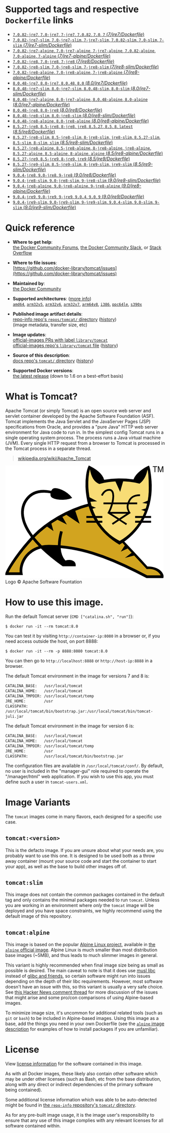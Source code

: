 <!--

********************************************************************************

WARNING:

    DO NOT EDIT "tomcat/README.md"

    IT IS AUTO-GENERATED

    (from the other files in "tomcat/" combined with a set of templates)

********************************************************************************

-->

# Supported tags and respective `Dockerfile` links

-	[`7.0.82-jre7`, `7.0-jre7`, `7-jre7`, `7.0.82`, `7.0`, `7` (*7/jre7/Dockerfile*)](https://github.com/docker-library/tomcat/blob/5d317a0a21e6c927e415dfc8dd452619ea4b4643/7/jre7/Dockerfile)
-	[`7.0.82-jre7-slim`, `7.0-jre7-slim`, `7-jre7-slim`, `7.0.82-slim`, `7.0-slim`, `7-slim` (*7/jre7-slim/Dockerfile*)](https://github.com/docker-library/tomcat/blob/5d317a0a21e6c927e415dfc8dd452619ea4b4643/7/jre7-slim/Dockerfile)
-	[`7.0.82-jre7-alpine`, `7.0-jre7-alpine`, `7-jre7-alpine`, `7.0.82-alpine`, `7.0-alpine`, `7-alpine` (*7/jre7-alpine/Dockerfile*)](https://github.com/docker-library/tomcat/blob/5d317a0a21e6c927e415dfc8dd452619ea4b4643/7/jre7-alpine/Dockerfile)
-	[`7.0.82-jre8`, `7.0-jre8`, `7-jre8` (*7/jre8/Dockerfile*)](https://github.com/docker-library/tomcat/blob/5d317a0a21e6c927e415dfc8dd452619ea4b4643/7/jre8/Dockerfile)
-	[`7.0.82-jre8-slim`, `7.0-jre8-slim`, `7-jre8-slim` (*7/jre8-slim/Dockerfile*)](https://github.com/docker-library/tomcat/blob/5d317a0a21e6c927e415dfc8dd452619ea4b4643/7/jre8-slim/Dockerfile)
-	[`7.0.82-jre8-alpine`, `7.0-jre8-alpine`, `7-jre8-alpine` (*7/jre8-alpine/Dockerfile*)](https://github.com/docker-library/tomcat/blob/5d317a0a21e6c927e415dfc8dd452619ea4b4643/7/jre8-alpine/Dockerfile)
-	[`8.0.48-jre7`, `8.0-jre7`, `8.0.48`, `8.0` (*8.0/jre7/Dockerfile*)](https://github.com/docker-library/tomcat/blob/5d317a0a21e6c927e415dfc8dd452619ea4b4643/8.0/jre7/Dockerfile)
-	[`8.0.48-jre7-slim`, `8.0-jre7-slim`, `8.0.48-slim`, `8.0-slim` (*8.0/jre7-slim/Dockerfile*)](https://github.com/docker-library/tomcat/blob/5d317a0a21e6c927e415dfc8dd452619ea4b4643/8.0/jre7-slim/Dockerfile)
-	[`8.0.48-jre7-alpine`, `8.0-jre7-alpine`, `8.0.48-alpine`, `8.0-alpine` (*8.0/jre7-alpine/Dockerfile*)](https://github.com/docker-library/tomcat/blob/5d317a0a21e6c927e415dfc8dd452619ea4b4643/8.0/jre7-alpine/Dockerfile)
-	[`8.0.48-jre8`, `8.0-jre8` (*8.0/jre8/Dockerfile*)](https://github.com/docker-library/tomcat/blob/5d317a0a21e6c927e415dfc8dd452619ea4b4643/8.0/jre8/Dockerfile)
-	[`8.0.48-jre8-slim`, `8.0-jre8-slim` (*8.0/jre8-slim/Dockerfile*)](https://github.com/docker-library/tomcat/blob/5d317a0a21e6c927e415dfc8dd452619ea4b4643/8.0/jre8-slim/Dockerfile)
-	[`8.0.48-jre8-alpine`, `8.0-jre8-alpine` (*8.0/jre8-alpine/Dockerfile*)](https://github.com/docker-library/tomcat/blob/5d317a0a21e6c927e415dfc8dd452619ea4b4643/8.0/jre8-alpine/Dockerfile)
-	[`8.5.27-jre8`, `8.5-jre8`, `8-jre8`, `jre8`, `8.5.27`, `8.5`, `8`, `latest` (*8.5/jre8/Dockerfile*)](https://github.com/docker-library/tomcat/blob/4c5a1adc5cf5e5bd13daa921909e9ab5ac60d030/8.5/jre8/Dockerfile)
-	[`8.5.27-jre8-slim`, `8.5-jre8-slim`, `8-jre8-slim`, `jre8-slim`, `8.5.27-slim`, `8.5-slim`, `8-slim`, `slim` (*8.5/jre8-slim/Dockerfile*)](https://github.com/docker-library/tomcat/blob/4c5a1adc5cf5e5bd13daa921909e9ab5ac60d030/8.5/jre8-slim/Dockerfile)
-	[`8.5.27-jre8-alpine`, `8.5-jre8-alpine`, `8-jre8-alpine`, `jre8-alpine`, `8.5.27-alpine`, `8.5-alpine`, `8-alpine`, `alpine` (*8.5/jre8-alpine/Dockerfile*)](https://github.com/docker-library/tomcat/blob/bd0e24fdb2c21cccb32d9ee821e0c96cf8b2f393/8.5/jre8-alpine/Dockerfile)
-	[`8.5.27-jre9`, `8.5-jre9`, `8-jre9`, `jre9` (*8.5/jre9/Dockerfile*)](https://github.com/docker-library/tomcat/blob/4c5a1adc5cf5e5bd13daa921909e9ab5ac60d030/8.5/jre9/Dockerfile)
-	[`8.5.27-jre9-slim`, `8.5-jre9-slim`, `8-jre9-slim`, `jre9-slim` (*8.5/jre9-slim/Dockerfile*)](https://github.com/docker-library/tomcat/blob/4c5a1adc5cf5e5bd13daa921909e9ab5ac60d030/8.5/jre9-slim/Dockerfile)
-	[`9.0.4-jre8`, `9.0-jre8`, `9-jre8` (*9.0/jre8/Dockerfile*)](https://github.com/docker-library/tomcat/blob/24572bb5195a1ca604cf56109321bf88da8c2805/9.0/jre8/Dockerfile)
-	[`9.0.4-jre8-slim`, `9.0-jre8-slim`, `9-jre8-slim` (*9.0/jre8-slim/Dockerfile*)](https://github.com/docker-library/tomcat/blob/24572bb5195a1ca604cf56109321bf88da8c2805/9.0/jre8-slim/Dockerfile)
-	[`9.0.4-jre8-alpine`, `9.0-jre8-alpine`, `9-jre8-alpine` (*9.0/jre8-alpine/Dockerfile*)](https://github.com/docker-library/tomcat/blob/fe11a5d3316d12d4b68c05f2006fb35a8c8a80c1/9.0/jre8-alpine/Dockerfile)
-	[`9.0.4-jre9`, `9.0-jre9`, `9-jre9`, `9.0.4`, `9.0`, `9` (*9.0/jre9/Dockerfile*)](https://github.com/docker-library/tomcat/blob/24572bb5195a1ca604cf56109321bf88da8c2805/9.0/jre9/Dockerfile)
-	[`9.0.4-jre9-slim`, `9.0-jre9-slim`, `9-jre9-slim`, `9.0.4-slim`, `9.0-slim`, `9-slim` (*9.0/jre9-slim/Dockerfile*)](https://github.com/docker-library/tomcat/blob/24572bb5195a1ca604cf56109321bf88da8c2805/9.0/jre9-slim/Dockerfile)

# Quick reference

-	**Where to get help**:  
	[the Docker Community Forums](https://forums.docker.com/), [the Docker Community Slack](https://blog.docker.com/2016/11/introducing-docker-community-directory-docker-community-slack/), or [Stack Overflow](https://stackoverflow.com/search?tab=newest&q=docker)

-	**Where to file issues**:  
	[https://github.com/docker-library/tomcat/issues](https://github.com/docker-library/tomcat/issues)

-	**Maintained by**:  
	[the Docker Community](https://github.com/docker-library/tomcat)

-	**Supported architectures**: ([more info](https://github.com/docker-library/official-images#architectures-other-than-amd64))  
	[`amd64`](https://hub.docker.com/r/amd64/tomcat/), [`arm32v5`](https://hub.docker.com/r/arm32v5/tomcat/), [`arm32v6`](https://hub.docker.com/r/arm32v6/tomcat/), [`arm32v7`](https://hub.docker.com/r/arm32v7/tomcat/), [`arm64v8`](https://hub.docker.com/r/arm64v8/tomcat/), [`i386`](https://hub.docker.com/r/i386/tomcat/), [`ppc64le`](https://hub.docker.com/r/ppc64le/tomcat/), [`s390x`](https://hub.docker.com/r/s390x/tomcat/)

-	**Published image artifact details**:  
	[repo-info repo's `repos/tomcat/` directory](https://github.com/docker-library/repo-info/blob/master/repos/tomcat) ([history](https://github.com/docker-library/repo-info/commits/master/repos/tomcat))  
	(image metadata, transfer size, etc)

-	**Image updates**:  
	[official-images PRs with label `library/tomcat`](https://github.com/docker-library/official-images/pulls?q=label%3Alibrary%2Ftomcat)  
	[official-images repo's `library/tomcat` file](https://github.com/docker-library/official-images/blob/master/library/tomcat) ([history](https://github.com/docker-library/official-images/commits/master/library/tomcat))

-	**Source of this description**:  
	[docs repo's `tomcat/` directory](https://github.com/docker-library/docs/tree/master/tomcat) ([history](https://github.com/docker-library/docs/commits/master/tomcat))

-	**Supported Docker versions**:  
	[the latest release](https://github.com/docker/docker-ce/releases/latest) (down to 1.6 on a best-effort basis)

# What is Tomcat?

Apache Tomcat (or simply Tomcat) is an open source web server and servlet container developed by the Apache Software Foundation (ASF). Tomcat implements the Java Servlet and the JavaServer Pages (JSP) specifications from Oracle, and provides a "pure Java" HTTP web server environment for Java code to run in. In the simplest config Tomcat runs in a single operating system process. The process runs a Java virtual machine (JVM). Every single HTTP request from a browser to Tomcat is processed in the Tomcat process in a separate thread.

> [wikipedia.org/wiki/Apache_Tomcat](https://en.wikipedia.org/wiki/Apache_Tomcat)

![logo](https://raw.githubusercontent.com/docker-library/docs/8e31eb93a02d504d0cfe1da435aa31b377fc627d/tomcat/logo.png)Logo &copy; Apache Software Fountation

# How to use this image.

Run the default Tomcat server (`CMD ["catalina.sh", "run"]`):

```console
$ docker run -it --rm tomcat:8.0
```

You can test it by visiting `http://container-ip:8080` in a browser or, if you need access outside the host, on port 8888:

```console
$ docker run -it --rm -p 8888:8080 tomcat:8.0
```

You can then go to `http://localhost:8888` or `http://host-ip:8888` in a browser.

The default Tomcat environment in the image for versions 7 and 8 is:

	CATALINA_BASE:   /usr/local/tomcat
	CATALINA_HOME:   /usr/local/tomcat
	CATALINA_TMPDIR: /usr/local/tomcat/temp
	JRE_HOME:        /usr
	CLASSPATH:       /usr/local/tomcat/bin/bootstrap.jar:/usr/local/tomcat/bin/tomcat-juli.jar

The default Tomcat environment in the image for version 6 is:

	CATALINA_BASE:   /usr/local/tomcat
	CATALINA_HOME:   /usr/local/tomcat
	CATALINA_TMPDIR: /usr/local/tomcat/temp
	JRE_HOME:        /usr
	CLASSPATH:       /usr/local/tomcat/bin/bootstrap.jar

The configuration files are available in `/usr/local/tomcat/conf/`. By default, no user is included in the "manager-gui" role required to operate the "/manager/html" web application. If you wish to use this app, you must define such a user in `tomcat-users.xml`.

# Image Variants

The `tomcat` images come in many flavors, each designed for a specific use case.

## `tomcat:<version>`

This is the defacto image. If you are unsure about what your needs are, you probably want to use this one. It is designed to be used both as a throw away container (mount your source code and start the container to start your app), as well as the base to build other images off of.

## `tomcat:slim`

This image does not contain the common packages contained in the default tag and only contains the minimal packages needed to run `tomcat`. Unless you are working in an environment where *only* the `tomcat` image will be deployed and you have space constraints, we highly recommend using the default image of this repository.

## `tomcat:alpine`

This image is based on the popular [Alpine Linux project](http://alpinelinux.org), available in [the `alpine` official image](https://hub.docker.com/_/alpine). Alpine Linux is much smaller than most distribution base images (~5MB), and thus leads to much slimmer images in general.

This variant is highly recommended when final image size being as small as possible is desired. The main caveat to note is that it does use [musl libc](http://www.musl-libc.org) instead of [glibc and friends](http://www.etalabs.net/compare_libcs.html), so certain software might run into issues depending on the depth of their libc requirements. However, most software doesn't have an issue with this, so this variant is usually a very safe choice. See [this Hacker News comment thread](https://news.ycombinator.com/item?id=10782897) for more discussion of the issues that might arise and some pro/con comparisons of using Alpine-based images.

To minimize image size, it's uncommon for additional related tools (such as `git` or `bash`) to be included in Alpine-based images. Using this image as a base, add the things you need in your own Dockerfile (see the [`alpine` image description](https://hub.docker.com/_/alpine/) for examples of how to install packages if you are unfamiliar).

# License

View [license information](https://www.apache.org/licenses/LICENSE-2.0) for the software contained in this image.

As with all Docker images, these likely also contain other software which may be under other licenses (such as Bash, etc from the base distribution, along with any direct or indirect dependencies of the primary software being contained).

Some additional license information which was able to be auto-detected might be found in [the `repo-info` repository's `tomcat/` directory](https://github.com/docker-library/repo-info/tree/master/repos/tomcat).

As for any pre-built image usage, it is the image user's responsibility to ensure that any use of this image complies with any relevant licenses for all software contained within.
